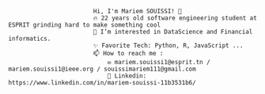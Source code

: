                             Hi, I'm Mariem SOUISSI! 👋
                            🔥 22 years old software engineering student at ESPRIT grinding hard to make something cool
                            👀 I’m interested in DataScience and Financial informatics.
                            ✨ Favorite Tech: Python, R, JavaScript ...
                            📫 How to reach me :
                                ✉️ mariem.souissi1@esprit.tn / mariem.souissi1@ieee.org / souissimariem111@gmail.com
                                💼 Linkedin: https://www.linkedin.com/in/mariem-souissi-11b3531b6/


<!---
mariemsouissi1/mariemsouissi1 is a ✨ special ✨ repository because its `README.md` (this file) appears on your GitHub profile.
You can click the Preview link to take a look at your changes.
--->
